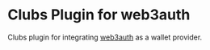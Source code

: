 # Clubs Plugin for web3auth

Clubs plugin for integrating [web3auth](https://web3auth.io/) as a wallet provider.
